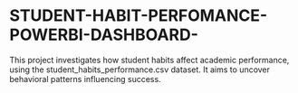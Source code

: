 # STUDENT-HABIT-PERFOMANCE-POWERBI-DASHBOARD-
This project investigates how student habits affect academic performance, using the student_habits_performance.csv dataset. It aims to uncover behavioral patterns influencing success.
